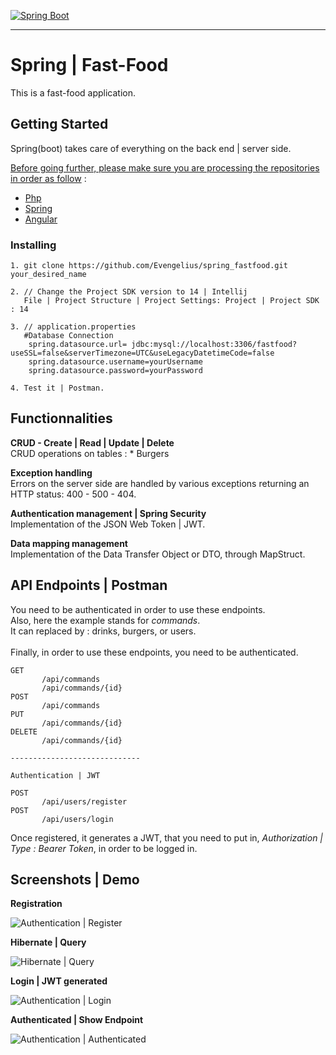 [![Spring Boot](https://spring.io/images/spring-logo-9146a4d3298760c2e7e49595184e1975.svg)](https://spring.io)

-----------------------------------------------------

# Spring | Fast-Food

This is a fast-food application.


## Getting Started

Spring(boot) takes care of everything on the back end | server side.

<ins>Before going further, please make sure you are processing the repositories in order as follow</ins> : 

* [Php](https://github.com/Evengelius/php_fastfood)<br />
* [Spring](https://github.com/Evengelius/spring_fastfood)<br />
* [Angular](https://github.com/Evengelius/angular_fastfood)<br />

### Installing

```
1. git clone https://github.com/Evengelius/spring_fastfood.git your_desired_name

2. // Change the Project SDK version to 14 | Intellij
   File | Project Structure | Project Settings: Project | Project SDK : 14

3. // application.properties
   #Database Connection
    spring.datasource.url= jdbc:mysql://localhost:3306/fastfood?useSSL=false&serverTimezone=UTC&useLegacyDatetimeCode=false
    spring.datasource.username=yourUsername
    spring.datasource.password=yourPassword
    
4. Test it | Postman.
```

## Functionnalities

**CRUD - Create | Read | Update | Delete**<br />
CRUD operations on tables :
    * Burgers

**Exception handling**<br />
Errors on the server side are handled by various exceptions returning an HTTP status: 400 - 500 - 404.

**Authentication management | Spring Security**<br />
Implementation of the JSON Web Token | JWT.

**Data mapping management**<br />
Implementation of the Data Transfer Object or DTO, through MapStruct.

## API Endpoints | Postman

You need to be authenticated in order to use these endpoints.<br />
Also, here the example stands for *commands*.<br />
It can replaced by : drinks, burgers, or users.
<br /><br />
Finally, in order to use these endpoints, you need to be authenticated.

```
GET
       /api/commands
       /api/commands/{id}
POST
       /api/commands
PUT
       /api/commands/{id}
DELETE
       /api/commands/{id}

-----------------------------

Authentication | JWT

POST
       /api/users/register
POST
       /api/users/login
```

Once registered, it generates a JWT, that you need to put in, *Authorization | Type : Bearer Token*, in order to be logged in.



## Screenshots | Demo

**Registration**

![Authentication | Register](https://image.noelshack.com/fichiers/2020/29/1/1594596785-jwt-spring.png)

**Hibernate | Query**

![Hibernate | Query](https://www.zupimages.net/up/20/29/9jud.png)

**Login | JWT generated**

![Authentication | Login](https://image.noelshack.com/fichiers/2020/29/1/1594596785-jwt-spring-login.png)

**Authenticated | Show Endpoint**

![Authentication | Authenticated](https://image.noelshack.com/fichiers/2020/29/1/1594596785-jwt-spring-authenticated.png)
